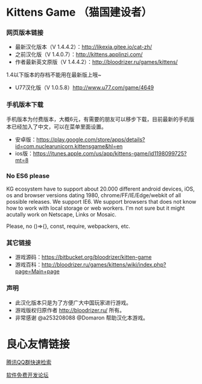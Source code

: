 # Kittens Game （猫国建设者）  #

### 网页版本链接 ###
* 最新汉化版本（V 1.4.4.2）：http://likexia.gitee.io/cat-zh/
* 之前汉化版（V 1.4.0.7）：http://kittens.applinzi.com/
* 作者最新英文原版（V 1.4.4.2）：http://bloodrizer.ru/games/kittens/

1.4以下版本的存档不能用在最新版上哦~
* U77汉化版（V 1.0.5.8）http://www.u77.com/game/4649

### 手机版本下载 ###
手机版本为付费版本，大概6元，有需要的朋友可以移步下载，目前最新的手机版本已经加入了中文，可以在菜单里面设置。
* 安卓版：https://play.google.com/store/apps/details?id=com.nuclearunicorn.kittensgame&hl=en
* ios版：https://itunes.apple.com/us/app/kittens-game/id1198099725?mt=8

### No ES6 please ###

KG ecosystem have to support about 20.000 different android devices, iOS, os and browser versions dating 1980, chrome/FF/IE/Edge/webkit of all possible releases.
We support IE6. We support browsers that does not know how to work with local storage or web workers. I'm not sure but it might acutally work on Netscape, Links or Mosaic.

Please, no ()=>{}, const, require, webpackers, etc.



### 其它链接 ###
* 游戏源码：https://bitbucket.org/bloodrizer/kitten-game
* 游戏百科：http://bloodrizer.ru/games/kittens/wiki/index.php?page=Main+page

### 声明 ###
* 此汉化版本只是为了方便广大中国玩家进行游戏。
* 游戏版权归原作者 http://bloodrizer.ru/ 所有。
* 非常感谢 @a253208088 @Domaron 帮助汉化本游戏。




 # 良心友情链接

[腾讯QQ群快速检索](http://u.720life.cn/s/8cf73f7c)

[软件免费开发论坛](http://u.720life.cn/s/bbb01dc0)